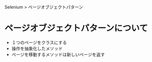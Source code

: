 Selenium > ページオブジェクトパターン
# ページオブジェクトパターンについて
- １つのページをクラスにする
- 操作を抽象化したメソッド
- ページを移動するメソッドは新しいページを返す
